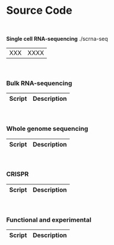# Source Code
&nbsp;
&nbsp;

 **Single cell RNA-sequencing** 
 ./scrna-seq

||| 
|-----|-----|
|XXX | XXXX |

&nbsp;
### Bulk RNA-sequencing
| Script | Description | 
|-----|-----|

&nbsp;
### Whole genome sequencing
| Script | Description | 
|-----|-----|

&nbsp;
### CRISPR
| Script | Description | 
|-----|-----|

&nbsp;
### Functional and experimental
| Script | Description | 
|-----|-----|

